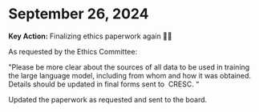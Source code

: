 # September 26, 2024

**Key Action:** Finalizing ethics paperwork again 🤞🏼

As requested by the Ethics Committee: 

"Please be more clear about the sources of all data to be used in training the large language model, including from whom and how it was obtained. Details should be updated in final forms sent to  CRESC. “

Updated the paperwork as requested and sent to the board.